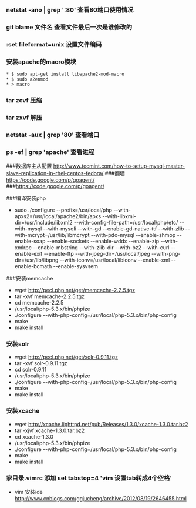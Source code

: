 ### netstat   -ano | grep ':80'  查看80端口使用情况
### git blame  文件名  查看文件最后一次是谁修改的

### :set fileformat=unix   设置文件编码

### 安装apache的macro模块
    * $ sudo apt-get install libapache2-mod-macro
    * $ sudo a2enmod
    * > macro

### tar zcvf  压缩
### tar zxvf  解压
### netstat -aux | grep '80' 查看端口
### ps -ef | grep 'apache'  查看进程

###数据库主从配置 http://www.tecmint.com/how-to-setup-mysql-master-slave-replication-in-rhel-centos-fedora/
###翻墙 https://code.google.com/p/goagent/
###https://code.google.com/p/goagent/

###编译安装php
 * sudo ./configure --prefix=/usr/local/php --with-apxs2=/usr/local/apache2/bin/apxs --with-libxml-dir=/usr/include/libxml2 --with-config-file-path=/usr/local/php/etc/ --with-mysql --with-mysqli --with-gd --enable-gd-native-ttf --with-zlib --with-mcrypt=/usr/lib/libmcrypt --with-pdo-mysql --enable-shmop --enable-soap --enable-sockets --enable-wddx --enable-zip --with-xmlrpc --enable-mbstring --with-zlib-dir --with-bz2 --with-curl --enable-exif --enable-ftp --with-jpeg-dir=/usr/local/jpeg --with-png-dir=/usr/lib/libpng --with-iconv=/usr/local/libiconv --enable-xml --enable-bcmath --enable-sysvsem

###安装memcache
 * wget http://pecl.php.net/get/memcache-2.2.5.tgz
 * tar -xvf memcache-2.2.5.tgz
 * cd memcache-2.2.5
 * /usr/local/php-5.3.x/bin/phpize
 * ./configure --with-php-config=/usr/local/php-5.3.x/bin/php-config
 * make
 * make install
### 安装solr
 * wget http://pecl.php.net/get/solr-0.9.11.tgz
 * tar -xvf solr-0.9.11.tgz
 * cd solr-0.9.11
 * /usr/local/php-5.3.x/bin/phpize
 * ./configure --with-php-config=/usr/local/php-5.3.x/bin/php-config
 * make
 * make install

### 安装xcache
 * wget http://xcache.lighttpd.net/pub/Releases/1.3.0/xcache-1.3.0.tar.bz2
 * tar -xjvf xcache-1.3.0.tar.bz2
 * cd xcache-1.3.0
 * /usr/local/php-5.3.x/bin/phpize
 * ./configure --with-php-config=/usr/local/php-5.3.x/bin/php-config
 * make
 * make install

### 家目录.vimrc 添加 set tabstop=4 'vim 设置tab转成4个空格'
 * vim  安装ide  http://www.cnblogs.com/ggjucheng/archive/2012/08/19/2646455.html
